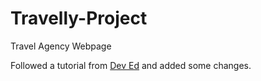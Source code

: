 # Travelly-Project

 Travel Agency Webpage 
 
 Followed a tutorial from 
 [Dev Ed](https://www.youtube.com/channel/UClb90NQQcskPUGDIXsQEz5Q) and added some changes.
